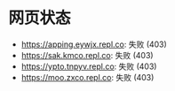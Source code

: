 # 网页状态
- https://apping.eywjx.repl.co: 失败 (403)
- https://sak.kmco.repl.co: 失败 (403)
- https://ypto.tnpyv.repl.co: 失败 (403)
- https://moo.zxco.repl.co: 失败 (403)
